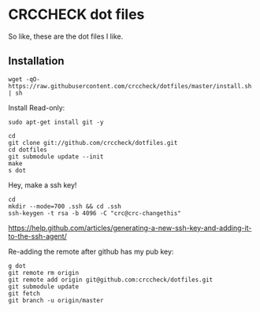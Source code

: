 CRCCHECK dot files
==================

So like, these are the dot files I like.


Installation
------------

```
wget -qO- https://raw.githubusercontent.com/crccheck/dotfiles/master/install.sh | sh
```

Install Read-only:

    sudo apt-get install git -y

    cd
    git clone git://github.com/crccheck/dotfiles.git
    cd dotfiles
    git submodule update --init
    make
    s dot

Hey, make a ssh key!

    cd
    mkdir --mode=700 .ssh && cd .ssh
    ssh-keygen -t rsa -b 4096 -C "crc@crc-changethis"

https://help.github.com/articles/generating-a-new-ssh-key-and-adding-it-to-the-ssh-agent/

Re-adding the remote after github has my pub key:

    g dot
    git remote rm origin
    git remote add origin git@github.com:crccheck/dotfiles.git
    git submodule update
    git fetch
    git branch -u origin/master
